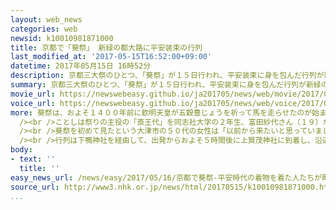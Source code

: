```yaml
---
layout: web_news
categories: web
newsid: k10010981871000
title: 京都で「葵祭」 新緑の都大路に平安装束の行列
last_modified_at: '2017-05-15T16:52:00+09:00'
datetime: 2017年05月15日 16時52分
description: 京都三大祭のひとつ、「葵祭」が１５日行われ、平安装束に身を包んだ行列が新緑の都大路を練り歩きました。
summary: 京都三大祭のひとつ、「葵祭」が１５日行われ、平安装束に身を包んだ行列が新緑の都大路を練り歩きました。
movie_url: https://newswebeasy.github.io/ja201705/news/web/movie/2017/05/16/k10010981871000.mp4
voice_url: https://newswebeasy.github.io/ja201705/news/web/voice/2017/05/16/k10010981871000.mp3
more: 葵祭は、およそ１４００年前に欽明天皇が五穀豊じょうを祈って馬を走らせたのが始まりとされています。<br /><br />京都市上京区の京都御所からは、平安装束に身を包み、祭りの名前の由来になった植物、フタバアオイで飾りつけたおよそ５００人の行列が出発しました。<br
  /><br />ことしは祭りの主役の「斎王代」を同志社大学の２年生、富田紗代さん（１９）が務めました。沿道には大勢の観光客がつめかけ、十二ひとえに身を包んだ斎王代が通ると、一斉にカメラを向けて、華やかな平安絵巻を楽しんでいました。<br
  /><br />葵祭を初めて見たという大津市の５０代の女性は「以前から来たいと思っていましたが実際に見てすごく感動しました。斎王代もきれいでした」と話していました。<br
  /><br />行列は下鴨神社を経由して、出発からおよそ５時間後に上賀茂神社に到着し、沿道には、警察の発表でおよそ５万人が集まりました。
body:
- text: ''
  title: ''
easy_news_url: /news/easy/2017/05/16/京都で葵祭-平安時代の着物を着た人たちが町を歩く/
source_url: http://www3.nhk.or.jp/news/html/20170515/k10010981871000.html
...
```

